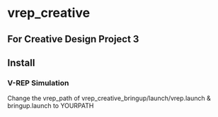 # vrep_creative
## For Creative Design Project 3

## Install
### V-REP Simulation
Change the vrep_path of vrep_creative_bringup/launch/vrep.launch & bringup.launch to YOURPATH 
